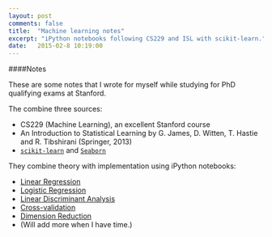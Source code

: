 ```yaml
---
layout: post
comments: false
title:  "Machine learning notes"
excerpt: "iPython notebooks following CS229 and ISL with scikit-learn."
date:   2015-02-8 10:19:00
---
```


####Notes

These are some notes that I wrote for myself while studying for PhD qualifying exams at Stanford.

The combine three sources:

* CS229 (Machine Learning), an excellent Stanford course
* An Introduction to Statistical Learning by G. James, D. Witten, T. Hastie and R. Tibshirani (Springer, 2013)
* [`scikit-learn`](http://scikit-learn.org/stable/) and [`Seaborn`](http://stanford.edu/~mwaskom/software/seaborn/)

They combine theory with implementation using iPython notebooks: 

* [Linear Regression](http://nbviewer.ipython.org/github/lmart999/CS229_ISL/blob/master/Linear%20Regression.ipynb) 
* [Logistic Regression](http://nbviewer.ipython.org/github/lmart999/CS229_ISL/blob/master/Logistic%20Regression.ipynb) 
* [Linear Discriminant Analysis](http://nbviewer.ipython.org/github/lmart999/CS229_ISL/blob/master/Linear%20Discriminant%20Analysis.ipynb) 
* [Cross-validation](http://nbviewer.ipython.org/github/lmart999/CS229_ISL/blob/master/Cross-validation.ipynb) 
* [Dimension Reduction](http://nbviewer.ipython.org/github/lmart999/CS229_ISL/blob/master/Dimension%20Reduction.ipynb) 
* (Will add more when I have time.)
